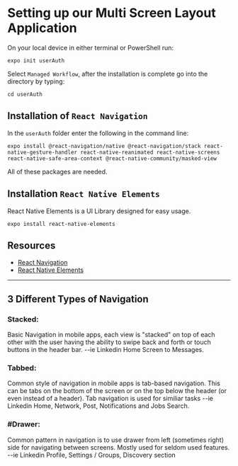 # Setting up our Multi Screen Layout Application

On your local device in either terminal or PowerShell run:

`expo init userAuth`

Select `Managed Workflow`, after the installation is complete go into the directory by typing:

`cd userAuth`

## Installation of `React Navigation`

In the `userAuth` folder enter the following in the command line:

```
expo install @react-navigation/native @react-navigation/stack react-native-gesture-handler react-native-reanimated react-native-screens react-native-safe-area-context @react-native-community/masked-view
```

All of these packages are needed.

## Installation `React Native Elements`

React Native Elements is a UI Library designed for easy usage.

```
expo install react-native-elements
```

## Resources
- [React Navigation](https://reactnavigation.org/)
- [React Native Elements](https://reactnativeelements.com/)

---

## 3 Different Types of Navigation

### Stacked:
Basic Navigation in mobile apps, each view is "stacked" on top of each other with the user having the ability to swipe back and forth or touch buttons in the header bar. --ie Linkedin Home Screen to Messages.

### Tabbed:
Common style of navigation in mobile apps is tab-based navigation. This can be tabs on the bottom of the screen or on the top below the header (or even instead of a header). Tab navigation is used for similiar tasks --ie Linkedin Home, Network, Post, Notifications and Jobs Search.

### #Drawer:
Common pattern in navigation is to use drawer from left (sometimes right) side for navigating between screens. Mostly used for seldom used features. --ie Linkedin Profile, Settings / Groups, Discovery section
